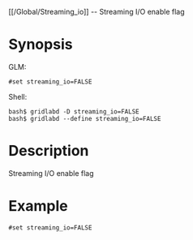 [[/Global/Streaming_io]] -- Streaming I/O enable flag

# Synopsis
GLM:
~~~
#set streaming_io=FALSE
~~~
Shell:
~~~
bash$ gridlabd -D streaming_io=FALSE
bash$ gridlabd --define streaming_io=FALSE
~~~

# Description

Streaming I/O enable flag

# Example

~~~
#set streaming_io=FALSE
~~~
